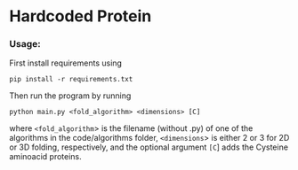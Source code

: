 # Hardcoded Protein

### Usage:  
First install requirements using
```
pip install -r requirements.txt
```

Then run the program by running
```
python main.py <fold_algorithm> <dimensions> [C]
```

where `<fold_algorithm`> is the filename (without .py) of one of the algorithms in the code/algorithms folder, 
`<dimensions`> is either 2 or 3 for 2D or 3D folding, respectively, and the optional argument `[C`] adds the
Cysteine aminoacid proteins. 
